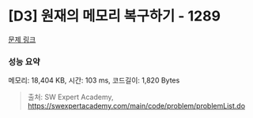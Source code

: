 # [D3] 원재의 메모리 복구하기 - 1289 

[문제 링크](https://swexpertacademy.com/main/code/problem/problemDetail.do?contestProbId=AV19AcoKI9sCFAZN) 

### 성능 요약

메모리: 18,404 KB, 시간: 103 ms, 코드길이: 1,820 Bytes



> 출처: SW Expert Academy, https://swexpertacademy.com/main/code/problem/problemList.do